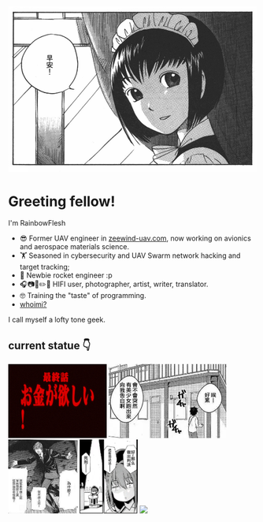 ![Ohayōgozaimasuha](asset/images/banner.jpg)

# Greeting fellow!

I'm RainbowFlesh

- 😎 Former UAV engineer in [zeewind-uav.com](https://www.zeewind-uav.com), now working on avionics and aerospace materials science.
- 🏋️ Seasoned in cybersecurity and UAV Swarm network hacking and target tracking;
- 🚀 Newbie rocket engineer :p
- 🎧📷🎨✏️🔬 HIFI user, photographer, artist, writer, translator.
- 🤓 Training the "taste" of programming.
- [whoimi?](./resume.md)

I call myself a lofty tone geek.

## current statue 👇

<p float="left">
<img src="asset/images/statues.jpg" height="150" />
<img src="asset/images/statues1.jpg" height="150" />
<img src="asset/images/statues2.jpg" height="150" />
<img src="asset/images/statues3.jpg" height="150" />
<img src="asset/images/i�unicode.png" height="150" />
</p>
